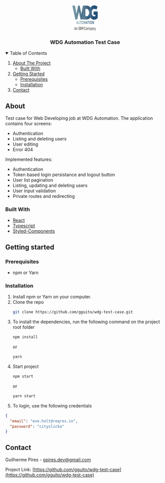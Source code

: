 <br />
<p align="center">
  <a href="https://github.com/gguito/wdg-test-case">
    <img src="assets/wdglogo.png" alt="Logo" width="80" height="80">
  </a>

  <h3 align="center">WDG Automation Test Case</h3>
</p>

<details open="open">
  <summary>Table of Contents</summary>
  <ol>
    <li>
      <a href="#about">About The Project</a>
      <ul>
        <li><a href="#built-with">Built With</a></li>
      </ul>
    </li>
    <li>
      <a href="#getting-started">Getting Started</a>
      <ul>
        <li><a href="#prerequisites">Prerequisites</a></li>
        <li><a href="#installation">Installation</a></li>
      </ul>
    </li>
    <li><a href="#contact">Contact</a></li>
  </ol>
</details>

## About

Test case for Web Developing job at WDG Automation. The application contains four screens:
* Authentication
* Listing and deleting users
* User editing
* Error 404

Implemented features:
* Authentication
* Token based login persistance and logout button
* User list pagination
* Listing, updating and deleting users
* User input validation
* Private routes and redirecting

### Built With

* [React](https://reactjs.org)
* [Typescript](https://www.typescriptlang.org)
* [Styled-Components](https://styled-components.com)

## Getting started

### Prerequisites

* npm or Yarn

### Installation

1. Install npm or Yarn on your computer.
2. Clone the repo
   ```sh
   git clone https://github.com/gguito/wdg-test-case.git
   ```
3. To install the dependencies, run the following command on the project root folder
   ```sh
   npm install
   ```
   or
   ```sh
   yarn
   ```
4. Start project
   ```sh
   npm start
   ```
   or
   ```sh
   yarn start
   ```
5. To login, use the following credentials
  ```json
  {
    "email": "eve.holt@reqres.in",
    "password": "cityslicka"
  }
  ```

## Contact

Guilherme Pires - gpires.dev@gmail.com

Project Link: [https://github.com/gguito/wdg-test-case](https://github.com/gguito/wdg-test-case)
